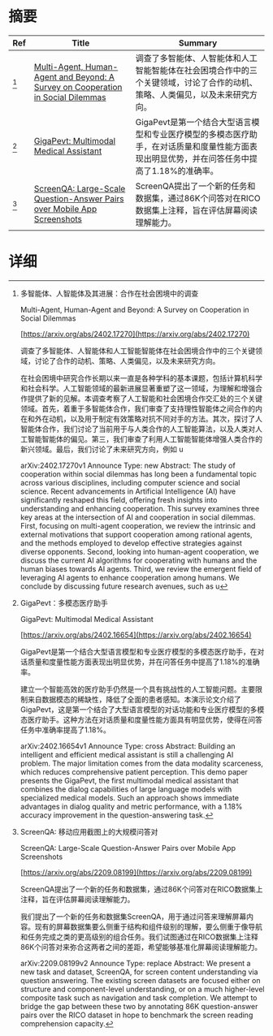 # 摘要

| Ref | Title | Summary |
| --- | --- | --- |
| [^1] | [Multi-Agent, Human-Agent and Beyond: A Survey on Cooperation in Social Dilemmas](https://arxiv.org/abs/2402.17270) | 调查了多智能体、人智能体和人工智能智能体在社会困境合作中的三个关键领域，讨论了合作的动机、策略、人类偏见，以及未来研究方向。 |
| [^2] | [GigaPevt: Multimodal Medical Assistant](https://arxiv.org/abs/2402.16654) | GigaPevt是第一个结合大型语言模型和专业医疗模型的多模态医疗助手，在对话质量和度量性能方面表现出明显优势，并在问答任务中提高了1.18\%的准确率。 |
| [^3] | [ScreenQA: Large-Scale Question-Answer Pairs over Mobile App Screenshots](https://arxiv.org/abs/2209.08199) | ScreenQA提出了一个新的任务和数据集，通过86K个问答对在RICO数据集上注释，旨在评估屏幕阅读理解能力。 |

# 详细

[^1]: 多智能体、人智能体及其进展：合作在社会困境中的调查

    Multi-Agent, Human-Agent and Beyond: A Survey on Cooperation in Social Dilemmas

    [https://arxiv.org/abs/2402.17270](https://arxiv.org/abs/2402.17270)

    调查了多智能体、人智能体和人工智能智能体在社会困境合作中的三个关键领域，讨论了合作的动机、策略、人类偏见，以及未来研究方向。

    

    在社会困境中研究合作长期以来一直是各种学科的基本课题，包括计算机科学和社会科学。人工智能领域的最新进展显著重塑了这一领域，为理解和增强合作提供了新的见解。本调查考察了人工智能和社会困境合作交汇处的三个关键领域。首先，着重于多智能体合作，我们审查了支持理性智能体之间合作的内在和外在动机，以及用于制定有效策略对抗不同对手的方法。其次，探讨了人智能体合作，我们讨论了当前用于与人类合作的人工智能算法，以及人类对人工智能智能体的偏见。第三，我们审查了利用人工智能智能体增强人类合作的新兴领域。最后，我们讨论了未来研究方向，例如 u

    arXiv:2402.17270v1 Announce Type: new  Abstract: The study of cooperation within social dilemmas has long been a fundamental topic across various disciplines, including computer science and social science. Recent advancements in Artificial Intelligence (AI) have significantly reshaped this field, offering fresh insights into understanding and enhancing cooperation. This survey examines three key areas at the intersection of AI and cooperation in social dilemmas. First, focusing on multi-agent cooperation, we review the intrinsic and external motivations that support cooperation among rational agents, and the methods employed to develop effective strategies against diverse opponents. Second, looking into human-agent cooperation, we discuss the current AI algorithms for cooperating with humans and the human biases towards AI agents. Third, we review the emergent field of leveraging AI agents to enhance cooperation among humans. We conclude by discussing future research avenues, such as u
    
[^2]: GigaPevt：多模态医疗助手

    GigaPevt: Multimodal Medical Assistant

    [https://arxiv.org/abs/2402.16654](https://arxiv.org/abs/2402.16654)

    GigaPevt是第一个结合大型语言模型和专业医疗模型的多模态医疗助手，在对话质量和度量性能方面表现出明显优势，并在问答任务中提高了1.18\%的准确率。

    

    建立一个智能高效的医疗助手仍然是一个具有挑战性的人工智能问题。主要限制来自数据模态的稀缺性，降低了全面的患者感知。本演示论文介绍了GigaPevt，这是第一个结合了大型语言模型的对话功能和专业医疗模型的多模态医疗助手。这种方法在对话质量和度量性能方面具有明显优势，使得在问答任务中准确率提高了1.18\%。

    arXiv:2402.16654v1 Announce Type: cross  Abstract: Building an intelligent and efficient medical assistant is still a challenging AI problem. The major limitation comes from the data modality scarceness, which reduces comprehensive patient perception. This demo paper presents the GigaPevt, the first multimodal medical assistant that combines the dialog capabilities of large language models with specialized medical models. Such an approach shows immediate advantages in dialog quality and metric performance, with a 1.18\% accuracy improvement in the question-answering task.
    
[^3]: ScreenQA: 移动应用截图上的大规模问答对

    ScreenQA: Large-Scale Question-Answer Pairs over Mobile App Screenshots

    [https://arxiv.org/abs/2209.08199](https://arxiv.org/abs/2209.08199)

    ScreenQA提出了一个新的任务和数据集，通过86K个问答对在RICO数据集上注释，旨在评估屏幕阅读理解能力。

    

    我们提出了一个新的任务和数据集ScreenQA，用于通过问答来理解屏幕内容。现有的屏幕数据集要么侧重于结构和组件级别的理解，要么侧重于像导航和任务完成之类的更高级别的组合任务。我们试图通过在RICO数据集上注释86K个问答对来弥合这两者之间的差距，希望能够基准化屏幕阅读理解能力。

    arXiv:2209.08199v2 Announce Type: replace  Abstract: We present a new task and dataset, ScreenQA, for screen content understanding via question answering. The existing screen datasets are focused either on structure and component-level understanding, or on a much higher-level composite task such as navigation and task completion. We attempt to bridge the gap between these two by annotating 86K question-answer pairs over the RICO dataset in hope to benchmark the screen reading comprehension capacity.
    

